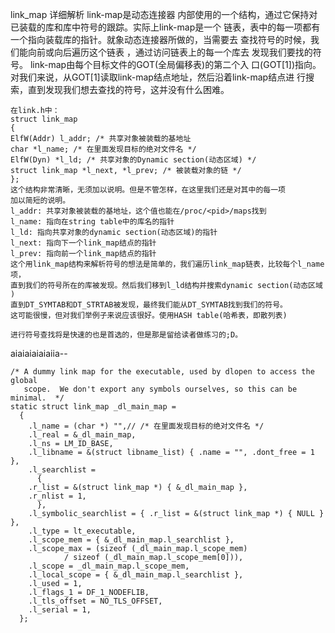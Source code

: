 link_map 详细解析
link-map是动态连接器
内部使用的一个结构，通过它保持对已装载的库和库中符号的跟踪。实际上link-map是一个
链表，表中的每一项都有一个指向装载库的指针。就象动态连接器所做的，当需要去
查找符号的时候，我们能向前或向后遍历这个链表 ，通过访问链表上的每一个库去
发现我们要找的符号。
link-map由每个目标文件的GOT(全局偏移表)的第二个入
口(GOT[1])指向。对我们来说，从GOT[1]读取link-map结点地址，然后沿着link-map结点进
行搜索，直到发现我们想去查找的符号，这并没有什么困难。
```
在link.h中：
struct link_map
{
ElfW(Addr) l_addr; /* 共享对象被装载的基地址
char *l_name; /* 在里面发现目标的绝对文件名 */
ElfW(Dyn) *l_ld; /* 共享对象的Dynamic section(动态区域) */
struct link_map *l_next, *l_prev; /* 被装载对象的链 */
};
这个结构非常清晰，无须加以说明。但是不管怎样，在这里我们还是对其中的每一项
加以简短的说明。
l_addr: 共享对象被装载的基地址，这个值也能在/proc/<pid>/maps找到
l_name: 指向在string table中的库名的指针
l_ld: 指向共享对象的dynamic section(动态区域)的指针
l_next: 指向下一个link_map结点的指针
l_prev: 指向前一个link_map结点的指针
这个用link_map结构来解析符号的想法是简单的，我们遍历link_map链表，比较每个l_name
项，
直到我们的符号所在的库被发现。然后我们移到l_ld结构并搜索dynamic section(动态区域
)
直到DT_SYMTAB和DT_STRTAB被发现，最终我们能从DT_SYMTAB找到我们的符号。
这可能很慢，但对我们举例子来说应该很好。使用HASH table(哈希表，即散列表)

进行符号查找将是快速的也是首选的，但是那是留给读者做练习的;D。
```
aiaiaiaiaiaiia--
```
/* A dummy link map for the executable, used by dlopen to access the global
   scope.  We don't export any symbols ourselves, so this can be minimal.  */
static struct link_map _dl_main_map =
  {
    .l_name = (char *) "",// /* 在里面发现目标的绝对文件名 */
    .l_real = &_dl_main_map,
    .l_ns = LM_ID_BASE,
    .l_libname = &(struct libname_list) { .name = "", .dont_free = 1 },
    .l_searchlist =
      {
	.r_list = &(struct link_map *) { &_dl_main_map },
	.r_nlist = 1,
      },
    .l_symbolic_searchlist = { .r_list = &(struct link_map *) { NULL } },
    .l_type = lt_executable,
    .l_scope_mem = { &_dl_main_map.l_searchlist },
    .l_scope_max = (sizeof (_dl_main_map.l_scope_mem)
		    / sizeof (_dl_main_map.l_scope_mem[0])),
    .l_scope = _dl_main_map.l_scope_mem,
    .l_local_scope = { &_dl_main_map.l_searchlist },
    .l_used = 1,
    .l_flags_1 = DF_1_NODEFLIB,
    .l_tls_offset = NO_TLS_OFFSET,
    .l_serial = 1,
  };
  
